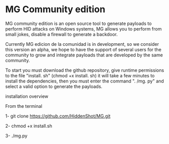 # MG Community edition
MG community edition is an open source tool to generate payloads to perform HID attacks on Windows systems, MG allows you to perform from small jokes, disable a firewall to generate a backdoor. 

Currently MG edicion de la comunidad is in development, so we consider this version an alpha, we hope to have the support of several users for the community to grow and integrate payloads that are developed by the same community.

To start you must download the github repository, give runtime permissions to the file "install. sh" (chmod +x install. sh) it will take a few minutes to install the dependencies, then you must enter the command ". /mg. py" and select a valid option to generate the payloads.

installation overview 

From the terminal 

1- git clone https://github.com/HiddenShot/MG.git

2- chmod +x install.sh

3- ./mg.py


